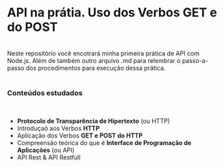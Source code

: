 # API na prátia. Uso dos Verbos GET e do POST
<br>
Neste repositório você encotrará minha primeira prática de API com Node.js. Além de também outro arquivo .md para relembrar o passo-a-passo dos procedimentos para execução dessa prática. 
<br>
<br>

### Conteúdos estudados
<br>

- **Protocolo de Transparência de Hipertexto** (ou HTTP) 
- Introduçaõ aos Verbos **HTTP**
- Aplicação dos Verbos **GET e POST do HTTP**
- Compreensão teórica do que é **Interface de Programação de Aplicações** (ou API)
- API Rest & API Restfull

